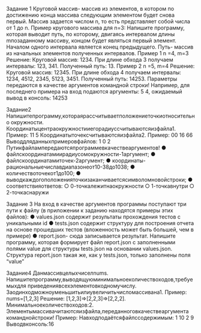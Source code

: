 Задание 1
 Круговой массив- массив из элементов, в котором по достижению конца массива
 следующим элементом будет снова первый. Массив задается числом n, то есть
 представляет собой числа от 1 до n.
 Пример кругового массива для n=3:
 Напишите программу, которая выводит путь, по которому, двигаясь интервалом длины
 mпозаданному массиву, концом будет являться первый элемент.
 Началом одного интервала является конец предыдущего.
 Путь- массив из начальных элементов полученных интервалов.
 Пример 1
 n =4, m=3
 Решение:
 Круговой массив: 1234.
 При длине обхода 3 получаем интервалы: 123, 341. Полученный путь: 13.
 Пример 2
 n =5, m=4
 Решение:
 Круговой массив: 12345.
 При длине обхода 4 получаем интервалы: 1234, 4512, 2345, 5123, 3451.
 Полученный путь: 14253.
 Параметры передаются в качестве аргументов командной строки!
 Например, для последнего примера на вход подаются аргументы: 5 4, ожидаемый
 вывод в консоль: 14253



 Задание2
 Напишитепрограмму,котораярассчитываетположениеточкиотносительно
 окружности.
 Координатыцентраокружностииегорадиуссчитываютсяизфайла1.
 Пример:
 11
 5
 Координатыточексчитываютсяизфайла2.
 Пример:
 00
 16
 66
 Выводдляданныхпримеровфайлов:
 1
 0
 2
 Путикфайлампередаютсяпрограммевкачествеаргументов!
 ● файлскоординатамиирадиусомокружности-1аргумент;
 ● файлскоординатамиточек-2аргумент;
 ● координаты-рациональныечиславдиапазонеот10-38до1038;
 ● количествоточекот1до100;
 ● выводкаждогоположенияточкизаканчиваетсясимволомновойстроки;
 ● соответствияответов:
 ○ 0-точкалежитнаокружности
 ○ 1-точкавнутри
 ○ 2-точкаснаружи



 Задание 3
 На вход в качестве аргументов программы поступают три пути к файлу (в приложении
 к заданию находятся примеры этих файлов):
 ● values.json содержит результаты прохождения тестов с уникальными id
 ● tests.json содержит структуру для построения отчета на основе прошедших
 тестов (вложенность может быть большей, чем в примере)
 ● report.json- сюда записывается результат.
 Напишите программу, которая формирует файл report.json с заполненными полями
 value для структуры tests.json на основании values.json.
 Структура report.json такая же, как у tests.json, только заполнены поля “value”






 Задание4
 Данмассивцелыхчиселnums.
 Напишитепрограмму,выводящуюминимальноеколичествоходов,требуемыхдля
 приведениявсехэлементовкодномучислу.
 Заодинходможноуменьшитьилиувеличитьчисломассивана1.
 Пример:
 nums=[1,2,3]
 Решение: [1,2,3]=>[2,2,3]=>[2,2,2].
 Минимальноеколичествоходов:2.
 Элементымассивачитаютсяизфайла,переданноговкачествеаргумента
 команднойстроки!
 Пример:
 Навходподаётсяфайлссодержимым:
 1
 10
 2
 9
 Выводвконсоль:16
